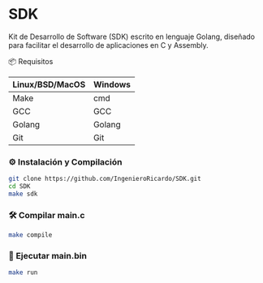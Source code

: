 # SDK
Kit de Desarrollo de Software (SDK) escrito en lenguaje Golang, diseñado para facilitar el desarrollo de aplicaciones en C y Assembly.

📦 Requisitos

| Linux/BSD/MacOS | Windows |
| --- | --- |
| Make | cmd |
| GCC | GCC |
| Golang | Golang |
| Git | Git |

### ⚙️ Instalación y Compilación

```bash
git clone https://github.com/IngenieroRicardo/SDK.git
cd SDK
make sdk
```

### 🛠️ Compilar main.c

```bash
make compile
```

### 🚀 Ejecutar main.bin

```bash
make run
```
